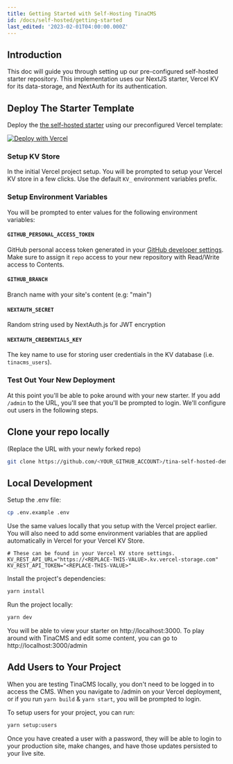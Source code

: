 ```yaml
---
title: Getting Started with Self-Hosting TinaCMS
id: /docs/self-hosted/getting-started
last_edited: '2023-02-01T04:00:00.000Z'
---
```


## Introduction

This doc will guide you through setting up our pre-configured self-hosted starter repository. This implementation uses our NextJS starter, Vercel KV for its data-storage, and NextAuth for its authentication.

## Deploy The Starter Template

Deploy the [the self-hosted starter](https://github.com/tinacms/tina-self-hosted-demo) using our preconfigured Vercel template:

[![Deploy with Vercel](https://vercel.com/button)](https://vercel.com/new/clone?repository-url=https%3A%2F%2Fgithub.com%2Ftinacms%2Ftina-self-hosted-demo\&env=GITHUB_PERSONAL_ACCESS_TOKEN,GITHUB_BRANCH,NEXTAUTH_SECRET,KV_REST_API_JAMES_REST_API_URL,KV_REST_API_JAMES_REST_API_TOKEN,NEXTAUTH_CREDENTIALS_KEY\&envDescription=See%20the%20self-hosted%20demo%20README%20for%20more%20information\&envLink=https%3A%2F%2Fgithub.com%2Ftinacms%2Ftina-self-hosted-demo%2Fblob%2Fmain%2FREADME.md\&project-name=tina-self-hosted-demo\&repository-name=tina-self-hosted-demo\&stores=%5B%7B%22type%22%3A%22kv%22%7D%5D&)

### Setup KV Store

In the initial Vercel project setup. You will be prompted to setup your Vercel KV store in a few clicks. Use the default `KV_` environment variables prefix.

### Setup Environment Variables

You will be prompted to enter values for the following environment variables:

#### `GITHUB_PERSONAL_ACCESS_TOKEN`

GitHub personal access token generated in your [GitHub developer settings](https://github.com/settings/personal-access-tokens/new). Make sure to assign it `repo` access to your new repository with Read/Write access to Contents.

#### `GITHUB_BRANCH`

Branch name with your site's content (e.g: "main")

#### `NEXTAUTH_SECRET`

Random string used by NextAuth.js for JWT encryption

#### `NEXTAUTH_CREDENTIALS_KEY`

The key name to use for storing user credentials in the KV database (i.e. `tinacms_users`).

### Test Out Your New Deployment

At this point you'll be able to poke around with your new starter. If you add `/admin` to the URL, you'll see that you'll be prompted to login. We'll configure out users in the following steps.

## Clone your repo locally

(Replace the URL with your newly forked repo)

```bash
git clone https://github.com/<YOUR_GITHUB_ACCOUNT>/tina-self-hosted-demo self-hosted-demo
```

## Local Development

Setup the .env file:

```bash
cp .env.example .env
```

Use the same values locally that you setup with the Vercel project earlier.
You will also need to add some environment variables that are applied automatically in Vercel for your Vercel KV Store.

```env
# These can be found in your Vercel KV store settings.
KV_REST_API_URL="https://<REPLACE-THIS-VALUE>.kv.vercel-storage.com"
KV_REST_API_TOKEN="<REPLACE-THIS-VALUE>"
```

Install the project's dependencies:

```bash
yarn install
```

Run the project locally:

```bash
yarn dev
```

You will be able to view your starter on http://localhost:3000. To play around with TinaCMS and edit some content, you can go to http://localhost:3000/admin

## Add Users to Your Project

When you are testing TinaCMS locally, you don't need to be logged in to access the CMS.
When you navigate to /admin on your Vercel deployment, or if you run `yarn build` & `yarn start`, you will be prompted to login.

To setup users for your project, you can run:

```bash
yarn setup:users
```

Once you have created a user with a password, they will be able to login to your production site, make changes, and have those updates persisted to your live site.
